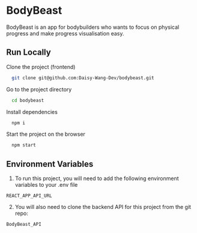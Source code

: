 
# BodyBeast

BodyBeast is an app for bodybuilders who wants to focus on physical progress and make progress visualisation easy.




## Run Locally

Clone the project (frontend)

```bash
  git clone git@github.com:Daisy-Wang-Dev/bodybeast.git
```

Go to the project directory

```bash
  cd bodybeast
```

Install dependencies

```bash
  npm i
```

Start the project on the browser

```bash
  npm start
```


## Environment Variables

1. To run this project, you will need to add the following environment variables to your .env file

`REACT_APP_API_URL`

2. You will also need to clone the backend API for this project from the git repo: 

`BodyBeast_API`
